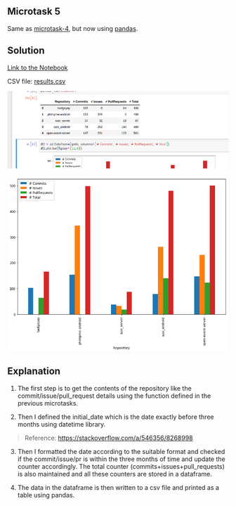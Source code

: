 ## Microtask 5

Same as [microtask-4](https://github.com/vchrombie/chaoss-microtasks#microtask-4), but now using [pandas](http://pandas.pydata.org/).

## Solution

[Link to the Notebook](https://github.com/vchrombie/chaoss-microtasks/blob/master/microtask-5/microtask-5.ipynb)

CSV file: [results.csv](microtask-5/results.csv)

![mt5](../images/mt5.png)

![mt5bar](mt5-bar.png)

## Explanation

1. The first step is to get the contents of the repository like the commit/issue/pull_request details using the function defined in the previous microtasks.

2. Then I defined the initial_date which is the date exactly before three months using datetime library.
> Reference: https://stackoverflow.com/a/546356/8268998

3. Then I formatted the date according to the suitable format and checked if the commit/issue/pr is within the three months of time and update the counter accordingly. The total counter (commits+issues+pull_requests) is also maintained and all these counters are stored in a dataframe.

4. The data in the dataframe is then written to a csv file and printed as a table using pandas.